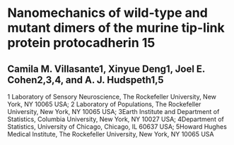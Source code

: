 # Nanomechanics of wild-type and mutant dimers of the murine tip-link protein protocadherin 15

## Camila M. Villasante1, Xinyue Deng1, Joel E. Cohen2,3,4, and A. J. Hudspeth1,5
1 Laboratory of Sensory Neuroscience, The Rockefeller University, New York, NY 10065 USA; 2 Laboratory of Populations, The Rockefeller University, New York, NY 10065 USA; 3Earth Institute and Department of Statistics, Columbia University, New York, NY 10027 USA; 4Department of Statistics, University of Chicago, Chicago, IL 60637 USA; 5Howard Hughes Medical Institute, The Rockefeller University, New York, NY 10065 USA
